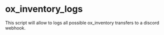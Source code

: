 # ox_inventory_logs
This script will allow to logs all possible ox_inventory transfers to a discord webhook.
